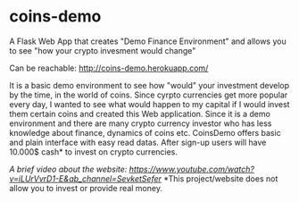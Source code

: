 # coins-demo
A Flask Web App that creates "Demo Finance Environment" and  allows you to see "how your crypto invesment would change"

Can be reachable: http://coins-demo.herokuapp.com/

It is a basic demo environment to see how "would" your investment develop by the time, in the world of coins. Since cyrpto currencies  get more popular every day, I wanted to see what would happen to my capital if I would invest them certain coins and created this Web application. Since it is a demo environment and there are many crypto currency investor who has less knowledge about finance, dynamics of coins etc. CoinsDemo offers basic and plain interface with easy read datas. After sign-up users will have 10.000$ cash* to invest on crypto currencies.

*A brief video about the website: https://www.youtube.com/watch?v=iLUrVvrD1-E&ab_channel=SevketSefer*
*This project/website does not allow you to invest or provide real money.
